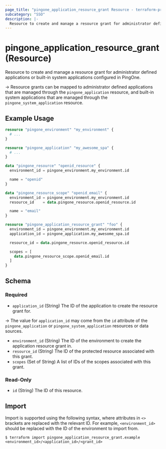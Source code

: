 ```yaml
---
page_title: "pingone_application_resource_grant Resource - terraform-provider-pingone"
subcategory: "SSO"
description: |-
  Resource to create and manage a resource grant for administrator defined applications or built-in system applications configured in PingOne.
---
```


# pingone_application_resource_grant (Resource)

Resource to create and manage a resource grant for administrator defined applications or built-in system applications configured in PingOne.

-> Resource grants can be mapped to administrator defined applications that are managed through the `pingone_application` resource, and built-in system applications that are managed through the `pingone_system_application` resource.

## Example Usage

```terraform
resource "pingone_environment" "my_environment" {
  # ...
}

resource "pingone_application" "my_awesome_spa" {
  # ...
}

data "pingone_resource" "openid_resource" {
  environment_id = pingone_environment.my_environment.id

  name = "openid"
}

data "pingone_resource_scope" "openid_email" {
  environment_id = pingone_environment.my_environment.id
  resource_id    = data.pingone_resource.openid_resource.id

  name = "email"
}

resource "pingone_application_resource_grant" "foo" {
  environment_id = pingone_environment.my_environment.id
  application_id = pingone_application.my_awesome_spa.id

  resource_id = data.pingone_resource.openid_resource.id

  scopes = [
    data.pingone_resource_scope.openid_email.id
  ]
}
```

<!-- schema generated by tfplugindocs -->
## Schema

### Required

- `application_id` (String) The ID of the application to create the resource grant for.

-> The value for `application_id` may come from the `id` attribute of the `pingone_application` or `pingone_system_application` resources or data sources.
- `environment_id` (String) The ID of the environment to create the application resource grant in.
- `resource_id` (String) The ID of the protected resource associated with this grant.
- `scopes` (Set of String) A list of IDs of the scopes associated with this grant.

### Read-Only

- `id` (String) The ID of this resource.

## Import

Import is supported using the following syntax, where attributes in `<>` brackets are replaced with the relevant ID.  For example, `<environment_id>` should be replaced with the ID of the environment to import from.

```shell
$ terraform import pingone_application_resource_grant.example <environment_id>/<application_id>/<grant_id>
```
